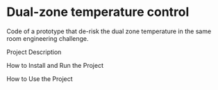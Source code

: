 # Dual-zone temperature control
Code of a prototype that de-risk the dual zone temperature in the same room engineering challenge.

Project Description

How to Install and Run the Project

How to Use the Project
